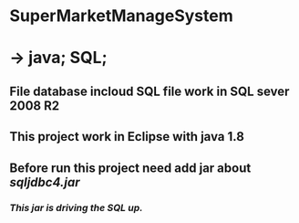# SuperMarketManageSystem
# -> java; SQL;
## File database incloud SQL file work in SQL sever 2008 R2
## This project work in Eclipse with java 1.8
## Before run this project need add jar about *sqljdbc4.jar*
### *This jar is driving the SQL up.*
